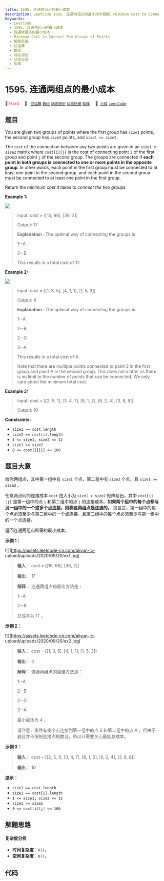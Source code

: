 ```yaml
---
title: 1595. 连通两组点的最小成本
description: LeetCode 1595. 连通两组点的最小成本题解，Minimum Cost to Connect Two Groups of Points，包含解题思路、复杂度分析以及完整的 JavaScript 代码实现。
keywords:
  - LeetCode
  - 1595. 连通两组点的最小成本
  - 连通两组点的最小成本
  - Minimum Cost to Connect Two Groups of Points
  - 解题思路
  - 位运算
  - 数组
  - 动态规划
  - 状态压缩
  - 矩阵
---
```


# 1595. 连通两组点的最小成本

🔴 <font color=#ff334b>Hard</font>&emsp; 🔖&ensp; [`位运算`](/tag/bit-manipulation.md) [`数组`](/tag/array.md) [`动态规划`](/tag/dynamic-programming.md) [`状态压缩`](/tag/bitmask.md) [`矩阵`](/tag/matrix.md)&emsp; 🔗&ensp;[`力扣`](https://leetcode.cn/problems/minimum-cost-to-connect-two-groups-of-points) [`LeetCode`](https://leetcode.com/problems/minimum-cost-to-connect-two-groups-of-points)

## 题目

You are given two groups of points where the first group has `size1` points,
the second group has `size2` points, and `size1 >= size2`.

The `cost` of the connection between any two points are given in an `size1 x
size2` matrix where `cost[i][j]` is the cost of connecting point `i` of the
first group and point `j` of the second group. The groups are connected if
**each point in both groups is connected to one or more points in the opposite
group**. In other words, each point in the first group must be connected to at
least one point in the second group, and each point in the second group must
be connected to at least one point in the first group.

Return _the minimum cost it takes to connect the two groups_.



**Example 1:**

![](https://assets.leetcode.com/uploads/2020/09/03/ex1.jpg)

> Input: cost = [[15, 96], [36, 2]]
> 
> Output: 17
> 
> **Explanation** : The optimal way of connecting the groups is:
> 
> 1--A
> 
> 2--B
> 
> This results in a total cost of 17.

**Example 2:**

![](https://assets.leetcode.com/uploads/2020/09/03/ex2.jpg)

> Input: cost = [[1, 3, 5], [4, 1, 1], [1, 5, 3]]
> 
> Output: 4
> 
> **Explanation** : The optimal way of connecting the groups is:
> 
> 1--A
> 
> 2--B
> 
> 2--C
> 
> 3--A
> 
> This results in a total cost of 4.
> 
> Note that there are multiple points connected to point 2 in the first group and point A in the second group. This does not matter as there is no limit to the number of points that can be connected. We only care about the minimum total cost.

**Example 3:**

> Input: cost = [[2, 5, 1], [3, 4, 7], [8, 1, 2], [6, 2, 4], [3, 8, 8]]
> 
> Output: 10

**Constraints:**

  * `size1 == cost.length`
  * `size2 == cost[i].length`
  * `1 <= size1, size2 <= 12`
  * `size1 >= size2`
  * `0 <= cost[i][j] <= 100`


## 题目大意

给你两组点，其中第一组中有 `size1` 个点，第二组中有 `size2` 个点，且 `size1 >= size2` 。

任意两点间的连接成本 `cost` 由大小为 `size1 x size2` 矩阵给出，其中 `cost[i][j]` 是第一组中的点 `i`
和第二组中的点 `j` 的连接成本。**如果两个组中的每个点都与另一组中的一个或多个点连接，则称这两组点是连通的。**
换言之，第一组中的每个点必须至少与第二组中的一个点连接，且第二组中的每个点必须至少与第一组中的一个点连接。

返回连通两组点所需的最小成本。



**示例 1：**

![](https://assets.leetcode-cn.com/aliyun-lc-
upload/uploads/2020/09/20/ex1.jpg)

> 
> 
> 
> 
> 
> **输入：** cost = [[15, 96], [36, 2]]
> 
> **输出：** 17
> 
> **解释：** 连通两组点的最佳方法是：
> 
> 1--A
> 
> 2--B
> 
> 总成本为 17 。
> 
> 

**示例 2：**

![](https://assets.leetcode-cn.com/aliyun-lc-
upload/uploads/2020/09/20/ex2.jpg)

> 
> 
> 
> 
> 
> **输入：** cost = [[1, 3, 5], [4, 1, 1], [1, 5, 3]]
> 
> **输出：** 4
> 
> **解释：** 连通两组点的最佳方法是：
> 
> 1--A
> 
> 2--B
> 
> 2--C
> 
> 3--A
> 
> 最小成本为 4 。
> 
> 请注意，虽然有多个点连接到第一组中的点 2 和第二组中的点 A ，但由于题目并不限制连接点的数目，所以只需要关心最低总成本。

**示例 3：**

> 
> 
> 
> 
> 
> **输入：** cost = [[2, 5, 1], [3, 4, 7], [8, 1, 2], [6, 2, 4], [3, 8, 8]]
> 
> **输出：** 10
> 
> 



**提示：**

  * `size1 == cost.length`
  * `size2 == cost[i].length`
  * `1 <= size1, size2 <= 12`
  * `size1 >= size2`
  * `0 <= cost[i][j] <= 100`


## 解题思路

#### 复杂度分析

- **时间复杂度**：`O()`，
- **空间复杂度**：`O()`，

## 代码

```javascript

```